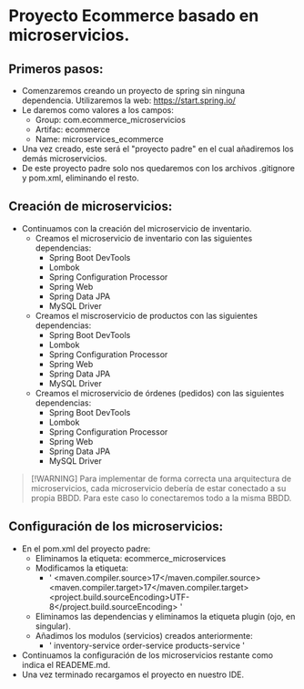 # Proyecto Ecommerce basado en microservicios.

## Primeros pasos:
- Comenzaremos creando un proyecto de spring sin ninguna dependencia. Utilizaremos la web: https://start.spring.io/
- Le daremos como valores a los campos:
  - Group: com.ecommerce_microservicios
  - Artifac: ecommerce
  - Name: microservices_ecommerce
- Una vez creado, este será el "proyecto padre" en el cual añadiremos los demás microservicios.
- De este proyecto padre solo nos quedaremos con los archivos .gitignore y pom.xml, eliminando el resto.

## Creación de microservicios:
- Continuamos con la creación del microservicio de inventario.
  - Creamos el microservicio de inventario con las siguientes dependencias:
    - Spring Boot DevTools
    - Lombok
    - Spring Configuration Processor
    - Spring Web
    - Spring Data JPA
    - MySQL Driver
  - Creamos el miscroservicio de productos con las siguientes dependencias:
    - Spring Boot DevTools
    - Lombok
    - Spring Configuration Processor
    - Spring Web
    - Spring Data JPA
    - MySQL Driver
  - Creamos el microservicio de órdenes (pedidos) con las siguientes dependencias:
    - Spring Boot DevTools
    - Lombok
    - Spring Configuration Processor
    - Spring Web
    - Spring Data JPA
    - MySQL Driver
> [!WARNING] Para implementar de forma correcta una arquitectura de microservicios, cada microservicio debería de estar conectado a su propia BBDD. Para este caso lo conectaremos todo a la misma BBDD.
## Configuración de los microservicios:
- En el pom.xml del proyecto padre:
  - Eliminamos la etiqueta: <name>ecommerce_microservices</name>
  - Modificamos la etiqueta: 
    - '<properties>
        <maven.compiler.source>17</maven.compiler.source>
        <maven.compiler.target>17</maven.compiler.target>
        <project.build.sourceEncoding>UTF-8</project.build.sourceEncoding>
      </properties>'
  - Eliminamos las dependencias y eliminamos la etiqueta plugin (ojo, en singular).
  - Añadimos los modulos (servicios) creados anteriormente:
    - '<modules>
        <module>inventory-service</module>
        <module>order-service</module>
        <module>products-service</module>
      </modules>'
- Continuamos la configuración de los microservicios restante como indica el READEME.md.
- Una vez terminado recargamos el proyecto en nuestro IDE.